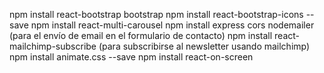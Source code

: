 
npm install react-bootstrap bootstrap
npm install react-bootstrap-icons --save
npm install react-multi-carousel
npm install express cors nodemailer (para el envío de email en el formulario de contacto)
npm install react-mailchimp-subscribe (para subscribirse al newsletter usando mailchimp)
npm install animate.css --save
npm install react-on-screen
